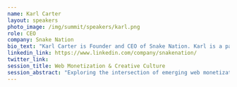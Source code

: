 ```yaml
---
name: Karl Carter
layout: speakers
photo_image: /img/summit/speakers/karl.png
role: CEO
company: Snake Nation
bio_text: "Karl Carter is Founder and CEO of Snake Nation. Karl is a passionate entrepreneur, with 20 + years expertise in social change, entertainment, innovation, creative, marketing/media platforms and strategic growth. He leads a team of dedicated creators, technologists, producers, strategists, influencers and project managers in 7 countries that are galvanized by Snake Nation’s mission to impact the lives of millions of diverse creators and coders globally."
linkedin_link: https://www.linkedin.com/company/snakenation/
twitter_link:
session_title: Web Monetization & Creative Culture
session_abstract: "Exploring the intersection of emerging web monetization technologies and how these technologies impact creator's lives and their creative freedom. How do these new technologies unlock new business models that enable more creative and economic freedom. Will these technologies live up to the hype? From the Crypto winter, to the Interledger Protocol, the terrain is constantly changing. Hear from some of the leading minds in creativity, innovation and the next wave of digital monetization. With the intersection of culture, creativity and community. New business models are being unleashed thanks to the creation of NFT's, DAO's and community driven technologies. What does the future hold for creators? Meet some of the faces leading this charge here in Africa and the diaspora and hear their perspectives."
---
```


